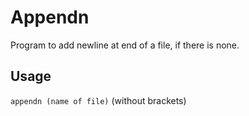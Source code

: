 # Appendn
Program to add newline at end of a file, if there is none.

## Usage
  ``appendn (name of file)`` (without brackets)
